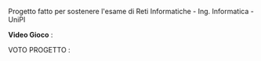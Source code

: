Progetto fatto per sostenere l'esame di Reti Informatiche - Ing. Informatica - UniPI

**Video Gioco** :

VOTO PROGETTO : 
